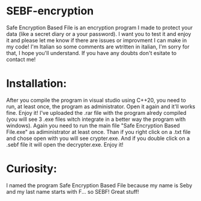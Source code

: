 # SEBF-encryption
Safe Encryption Based File is an encryption program I made to protect your data (like a secret diary or a your password). I want you to test it and enjoy it and please let me know if there are issues or improvment I can make in my code! I'm Italian so some comments are wtritten in italian, I'm sorry for that, I hope you'll understand.
If you have any doubts don't esitate to contact me!
# Installation: 
After you compile the program in visual studio using C++20, you need to run, at least once, the program as administrator. Open it again and it'll works fine.
Enjoy it!
I've uploaded the .rar file with the program alredy compiled (you will see 3 .exe files witch integrate in a better way the program with windows). Again you need to run the main file "Safe Encryption Based File.exe" as adiministrator at least once. Than if you right click on a .txt file and chose open with you will see crypter.exe. And if you double click on a .sebf file it will open the decrypter.exe.
Enjoy it!
# Curiosity:
I named the program Safe Encryption Based File because my name is Seby and my last name starts with F... so SEBF! Great stuff!
